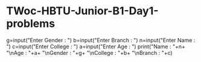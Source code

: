 # TWoc-HBTU-Junior-B1-Day1-problems
g=input("Enter Gender  : ")
b=input("Enter Branch  : ")
n=input("Enter Name    : ")
c=input("Enter College : ")
a=input("Enter Age     : ")
print("Name    : "+n+ "\nAge     : "+a+ "\nGender  : "+g+ "\nCollege : "+b+ "\nBranch   : "+c)
